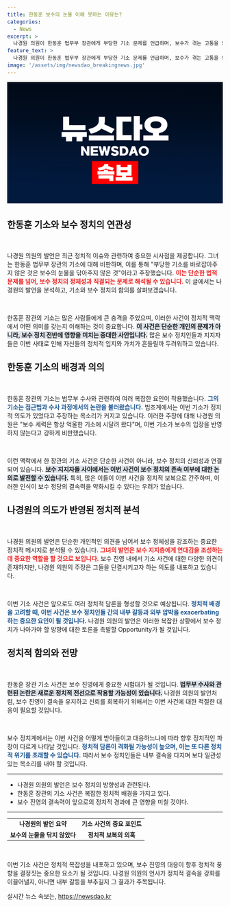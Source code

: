 ```yaml
---
title: 한동훈 보수의 눈물 이해 못하는 이유는?
categories:
  - News
excerpt: >
  나경원 의원이 한동훈 법무부 장관에게 부당한 기소 문제를 언급하며, 보수가 겪는 고통을 외면하지 말라고 촉구했다. 정치적 긴장감이 높아지는 가운데, 이 발언의 진의와 파장에 대해 들어보자!
feature_text: >
  나경원 의원이 한동훈 법무부 장관에게 부당한 기소 문제를 언급하며, 보수가 겪는 고통을 외면하지 말라고 촉구했다. 정치적 긴장감이 높아지는 가운데, 이 발언의 진의와 파장에 대해 들어보자!
image: '/assets/img/newsdao_breakingnews.jpg'
---
```


<p><img src="/assets/img/newsdao_breakingnews.jpg" alt="ranknews 속보" /></p>

<h2 data-ke-size="size26">한동훈 기소와 보수 정치의 연관성</h2>

<p data-ke-size="size16">&nbsp;</p>

<p>나경원 의원의 발언은 최근 정치적 이슈와 관련하여 중요한 시사점을 제공합니다. 그녀는 한동훈 법무부 장관의 기소에 대해 비판하며, 이를 통해 "부당한 기소를 바로잡아주지 않은 것은 보수의 눈물을 닦아주지 않은 것"이라고 주장했습니다. <b><span style="color: #ee2323;">이는 단순한 법적 문제를 넘어, 보수 정치의 정체성과 직결되는 문제로 해석될 수 있습니다.</span></b> 이 글에서는 나경원의 발언을 분석하고, 기소와 보수 정치의 함의를 살펴보겠습니다.</p>

<p data-ke-size="size16">&nbsp;</p>

<p>한동훈 장관의 기소는 많은 사람들에게 큰 충격을 주었으며, 이러한 사건이 정치적 맥락에서 어떤 의미를 갖는지 이해하는 것이 중요합니다. <b><span style="background-color: #21538527;">이 사건은 단순한 개인의 문제가 아니라, 보수 정치 전반에 영향을 미치는 중대한 사안입니다.</span></b> 많은 보수 정치인들과 지지자들은 이번 사태로 인해 자신들의 정치적 입지와 가치가 흔들릴까 두려워하고 있습니다.</p>

<h2 data-ke-size="size26">한동훈 기소의 배경과 의의</h2>

<p data-ke-size="size16">&nbsp;</p>

<p>한동훈 장관의 기소는 법무부 수사와 관련하여 여러 복잡한 요인이 작용했습니다. <b><span style="color: #1a5490;">그의 기소는 접근법과 수사 과정에서의 논란을 불러왔습니다.</span></b> 법조계에서는 이번 기소가 정치적 의도가 있었다고 주장하는 목소리가 커지고 있습니다. 이러한 주장에 대해 나경원 의원은 "보수 세력은 항상 억울한 기소에 시달려 왔다"며, 이번 기소가 보수의 입장을 반영하지 않는다고 강하게 비판했습니다.</p>

<p data-ke-size="size16">&nbsp;</p>

<p>이런 맥락에서 한 장관의 기소 사건은 단순한 사건이 아니라, 보수 정치의 신뢰성과 연결되어 있습니다. <b><span style="background-color: #21538527;">보수 지지자들 사이에서는 이번 사건이 보수 정치의 존속 여부에 대한 논의로 발전할 수 있습니다.</span></b> 특히, 많은 이들이 이번 사건을 정치적 보복으로 간주하며, 이러한 인식이 보수 정당의 결속력을 약화시킬 수 있다는 우려가 있습니다.</p>

<h2 data-ke-size="size26">나경원의 의도가 반영된 정치적 분석</h2>

<p data-ke-size="size16">&nbsp;</p>

<p>나경원 의원의 발언은 단순한 개인적인 의견을 넘어서 보수 정체성을 강조하는 중요한 정치적 메시지로 분석될 수 있습니다. <b><span style="color: #ee2323;">그녀의 발언은 보수 지지층에게 연대감을 조성하는 데 중요한 역할을 할 것으로 보입니다.</span></b> 보수 진영 내에서 기소 사건에 대한 다양한 의견이 존재하지만, 나경원 의원의 주장은 그들을 단결시키고자 하는 의도를 내포하고 있습니다.</p>

<p data-ke-size="size16">&nbsp;</p>

<p>이번 기소 사건은 앞으로도 여러 정치적 담론을 형성할 것으로 예상됩니다. <b><span style="color: #1a5490;">정치적 배경을 고려할 때, 이번 사건은 보수 정치인들 간의 내부 갈등과 외부 압박을 exacerbating 하는 중요한 요인이 될 것입니다.</span></b> 나경원 의원의 발언은 이러한 복잡한 상황에서 보수 정치가 나아가야 할 방향에 대한 토론을 촉발할 Opportunity가 될 것입니다.</p>

<h2 data-ke-size="size26">정치적 함의와 전망</h2>

<p data-ke-size="size16">&nbsp;</p>

<p>한동훈 장관 기소 사건은 보수 진영에게 중요한 시험대가 될 것입니다. <b><span style="background-color: #21538527;">법무부 수사와 관련된 논란은 새로운 정치적 전선으로 작용할 가능성이 있습니다.</span></b> 나경원 의원의 발언처럼, 보수 진영이 결속을 유지하고 신뢰를 회복하기 위해서는 이번 사건에 대한 적절한 대응이 필요할 것입니다.</p>

<p data-ke-size="size16">&nbsp;</p>

<p>보수 정치계에서는 이번 사건을 어떻게 받아들이고 대응하느냐에 따라 향후 정치적인 파장이 다르게 나타날 것입니다. <b><span style="color: #1a5490;">정치적 담론이 격화될 가능성이 높으며, 이는 또 다른 정치적 위기를 초래할 수 있습니다.</span></b> 따라서 보수 정치인들은 내부 결속을 다지며 보다 일관성 있는 목소리를 내야 할 것입니다.</p>

<hr />

<ul>
  <li>나경원 의원의 발언은 보수 정치의 방향성과 관련된다.</li>
  <li>한동훈 장관의 기소 사건은 복잡한 정치적 배경을 가지고 있다.</li>
  <li>보수 진영의 결속력이 앞으로의 정치적 경과에 큰 영향을 미칠 것이다.</li>
</ul>

<hr />

<table>
  <tr>
    <td style="text-align: center; height: 17px;"><b>나경원의 발언 요약</b></td>
    <td style="text-align: center; height: 17px;"><b>기소 사건의 중요 포인트</b></td>
  </tr>
  <tr>
    <td style="text-align: center; height: 17px;"><b>보수의 눈물을 닦지 않았다</b></td>
    <td style="text-align: center; height: 17px;"><b>정치적 보복의 의혹</b></td>
  </tr>
</table>

<p data-ke-size="size16">&nbsp;</p>

<p>이번 기소 사건은 정치적 복잡성을 내포하고 있으며, 보수 진영의 대응이 향후 정치적 풍향을 결정짓는 중요한 요소가 될 것입니다. 나경원 의원의 언사가 정치적 결속을 강화를 이끌어낼지, 아니면 내부 갈등을 부추길지 그 결과가 주목됩니다.</p>
실시간 뉴스 속보는, <a href="https://newsdao.kr" rel="dofollow">https://newsdao.kr</a>


